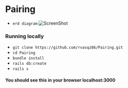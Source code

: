 # Pairing

* `erd diagram`
![ScreenShot](https://api.genmymodel.com/projects/_sSdLYA3fEeeoBvzX9wJhsQ/diagrams/_sSdLYg3fEeeoBvzX9wJhsQ/jpeg)

### Running locally
 * `git clone https://github.com/rvasqz86/Pairing.git`
 * `cd Pairing`
 * `bundle install`
 * `rails db:create`
 * `rails s`

#### You should see this in your browser localhost:3000


